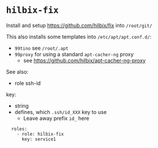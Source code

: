 # `hilbix-fix`

Install and setup <https://github.com/hilbix/fix> into `/root/git/`

This also installs some templates into `/etc/apt/apt.conf.d/`:

- `99tino` see `/root/.apt`
- `99proxy` for using a standard `apt-cacher-ng` proxy
  - see <https://github.com/hilbix/apt-cacher-ng-proxy>

See also:

- role ssh-id

key:

- string
- defines, which `.ssh/id_XXX` key to use
  - Leave away prefix `id_` here

```
  roles:
    - role: hilbix-fix
      key: service1
```

